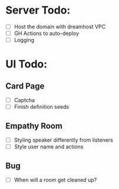 # Server Todo:

* [ ] Host the domain with dreamhost VPC
* [ ] GH Actions to auto-deploy
* [ ] Logging

# UI Todo:


## Card Page

* [ ] Captcha
* [ ] Finish definition seeds

## Empathy Room

* [ ] Styling speaker differently from listeners
* [ ] Style user name and actions

## Bug

* [ ] When will a room get cleaned up?
